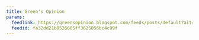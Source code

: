 ```yaml
---
title: Green's Opinion
params:
  feedlink: https://greensopinion.blogspot.com/feeds/posts/default?alt=rss
  feedid: fa32dd21b0526605ff3625856bc4c99f
---
```

